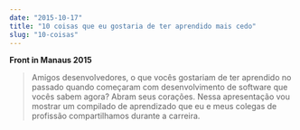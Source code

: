 ```yaml
---
date: "2015-10-17"
title: "10 coisas que eu gostaria de ter aprendido mais cedo"
slug: "10-coisas"
---
```


**Front in Manaus 2015**

> Amigos desenvolvedores, o que vocês gostariam de ter aprendido no passado quando
> começaram com desenvolvimento de software que vocês sabem agora? Abram seus corações.
> Nessa apresentação vou mostrar um compilado de aprendizado que eu e meus colegas
> de profissão compartilhamos durante a carreira.

<script async class="speakerdeck-embed" data-id="b37b2126f1a247169db3eeedff3710ae" data-ratio="1.77777777777778" src="//speakerdeck.com/assets/embed.js"></script>
